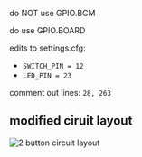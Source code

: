 do NOT use GPIO.BCM

do use GPIO.BOARD

edits to settings.cfg:
    
* `SWITCH_PIN = 12`
* `LED_PIN = 23`

comment out lines: `28, 263`

modified ciruit layout
----------------------

![2 button circuit layout](https://i.imgur.com/DLzYnfP.png "yeah")
